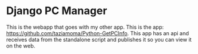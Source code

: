# Django PC Manager
This is the webapp that goes with my other app. This is the app: https://github.com/taziamoma/Python-GetPCInfo. This app has an api and receives data from the standalone script and publishes it so you can view it on the web. 
